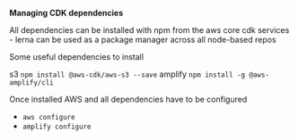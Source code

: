 __Managing CDK dependencies__

All dependencies can be installed with npm from the aws core cdk services - lerna can be used as a package manager across all node-based repos

Some useful dependencies to install

s3 `npm install @aws-cdk/aws-s3 --save`
amplify `npm install -g @aws-amplify/cli` 

Once installed AWS and all dependencies have to be configured
- `aws configure`
- `amplify configure`